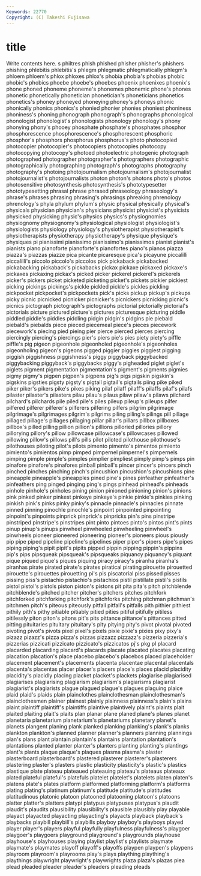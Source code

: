 ```yaml
---
Keywords: 22770 
Copyright: (C) Takeshi Fujisawa
---
```


# title

Write contents here.
s philtres phish phished phisher phisher's phishers phishing phlebitis phlebitis's
phlegm phlegmatic phlegmatically phlegm's phloem phloem's phlox phloxes phlox's phobia
phobia's phobias phobic phobic's phobics phoebe phoebe's phoebes phoenix phoenixes
phoenix's phone phoned phoneme phoneme's phonemes phonemic phone's phones phonetic
phonetically phonetician phonetician's phoneticians phonetics phonetics's phoney phoneyed phoneying phoney's
phoneys phonic phonically phonics phonics's phonied phonier phonies phoniest phoniness
phoniness's phoning phonograph phonograph's phonographs phonological phonologist phonologist's phonologists phonology
phonology's phony phonying phony's phooey phosphate phosphate's phosphates phosphor phosphorescence
phosphorescence's phosphorescent phosphoric phosphor's phosphors phosphorus phosphorus's photo photocopied photocopier
photocopier's photocopiers photocopies photocopy photocopying photocopy's photoed photoelectric photogenic photograph
photographed photographer photographer's photographers photographic photographically photographing photograph's photographs photography
photography's photoing photojournalism photojournalism's photojournalist photojournalist's photojournalists photon photon's photons
photo's photos photosensitive photosynthesis photosynthesis's phototypesetter phototypesetting phrasal phrase phrased
phraseology phraseology's phrase's phrases phrasing phrasing's phrasings phreaking phrenology phrenology's
phyla phylum phylum's physic physical physically physical's physicals physician physician's
physicians physicist physicist's physicists physicked physicking physic's physics physics's physiognomies
physiognomy physiognomy's physiological physiologist physiologist's physiologists physiology physiology's physiotherapist physiotherapist's
physiotherapists physiotherapy physiotherapy's physique physique's physiques pi pianissimi pianissimo pianissimo's
pianissimos pianist pianist's pianists piano pianoforte pianoforte's pianofortes piano's pianos
piazza piazza's piazzas piazze pica picante picaresque pica's picayune piccalilli
piccalilli's piccolo piccolo's piccolos pick pickaback pickabacked pickabacking pickaback's pickabacks
pickax pickaxe pickaxed pickaxe's pickaxes pickaxing pickax's picked picker pickerel
pickerel's pickerels picker's pickers picket picketed picketing picket's pickets pickier
pickiest picking pickings pickings's pickle pickled pickle's pickles pickling pickpocket
pickpocket's pickpockets pick's picks pickup pickup's pickups picky picnic picnicked
picnicker picnicker's picnickers picnicking picnic's picnics pictograph pictograph's pictographs pictorial
pictorially pictorial's pictorials picture pictured picture's pictures picturesque picturing piddle
piddled piddle's piddles piddling pidgin pidgin's pidgins pie piebald piebald's
piebalds piece pieced piecemeal piece's pieces piecework piecework's piecing pied
pieing pier pierce pierced pierces piercing piercingly piercing's piercings pier's
piers pie's pies piety piety's piffle piffle's pig pigeon pigeonhole
pigeonholed pigeonhole's pigeonholes pigeonholing pigeon's pigeons pigged piggier piggies piggiest
pigging piggish piggishness piggishness's piggy piggyback piggybacked piggybacking piggyback's piggybacks
piggy's pigheaded piglet piglet's piglets pigment pigmentation pigmentation's pigment's pigments
pigmies pigmy pigmy's pigpen pigpen's pigpens pig's pigs pigskin pigskin's
pigskins pigsties pigsty pigsty's pigtail pigtail's pigtails piing pike piked
piker piker's pikers pike's pikes piking pilaf pilaff pilaff's pilaffs
pilaf's pilafs pilaster pilaster's pilasters pilau pilau's pilaus pilaw pilaw's
pilaws pilchard pilchard's pilchards pile piled pile's piles pileup pileup's
pileups pilfer pilfered pilferer pilferer's pilferers pilfering pilfers pilgrim pilgrimage
pilgrimage's pilgrimages pilgrim's pilgrims piling piling's pilings pill pillage pillaged
pillage's pillages pillaging pillar pillar's pillars pillbox pillboxes pillbox's pilled
pilling pillion pillion's pillions pilloried pillories pillory pillorying pillory's pillow
pillowcase pillowcase's pillowcases pillowed pillowing pillow's pillows pill's pills pilot
piloted pilothouse pilothouse's pilothouses piloting pilot's pilots pimento pimento's pimentos
pimiento pimiento's pimientos pimp pimped pimpernel pimpernel's pimpernels pimping pimple
pimple's pimples pimplier pimpliest pimply pimp's pimps pin pinafore pinafore's
pinafores pinball pinball's pincer pincer's pincers pinch pinched pinches pinching
pinch's pincushion pincushion's pincushions pine pineapple pineapple's pineapples pined pine's
pines pinfeather pinfeather's pinfeathers ping pinged pinging ping's pings pinhead
pinhead's pinheads pinhole pinhole's pinholes pining pinion pinioned pinioning pinion's
pinions pink pinked pinker pinkest pinkeye pinkeye's pinkie pinkie's pinkies
pinking pinkish pink's pinks pinky pinky's pinnacle pinnacle's pinnacles pinnate
pinned pinning pinochle pinochle's pinpoint pinpointed pinpointing pinpoint's pinpoints pinprick
pinprick's pinpricks pin's pins pinstripe pinstriped pinstripe's pinstripes pint pinto
pintoes pinto's pintos pint's pints pinup pinup's pinups pinwheel pinwheeled
pinwheeling pinwheel's pinwheels pioneer pioneered pioneering pioneer's pioneers pious piously
pip pipe piped pipeline pipeline's pipelines piper piper's pipers pipe's
pipes piping piping's pipit pipit's pipits pipped pippin pipping pippin's
pippins pip's pips pipsqueak pipsqueak's pipsqueaks piquancy piquancy's piquant pique
piqued pique's piques piquing piracy piracy's piranha piranha's piranhas pirate
pirated pirate's pirates piratical pirating pirouette pirouetted pirouette's pirouettes pirouetting
pi's pis piscatorial piss pissed pisses pissing piss's pistachio pistachio's
pistachios pistil pistillate pistil's pistils pistol pistol's pistols piston piston's
pistons pit pita pita's pitch pitchblende pitchblende's pitched pitcher pitcher's
pitchers pitches pitchfork pitchforked pitchforking pitchfork's pitchforks pitching pitchman pitchman's
pitchmen pitch's piteous piteously pitfall pitfall's pitfalls pith pithier pithiest
pithily pith's pithy pitiable pitiably pitied pities pitiful pitifully pitiless
pitilessly piton piton's pitons pit's pits pittance pittance's pittances pitted
pitting pituitaries pituitary pituitary's pity pitying pity's pivot pivotal pivoted
pivoting pivot's pivots pixel pixel's pixels pixie pixie's pixies pixy
pixy's pizazz pizazz's pizza pizza's pizzas pizzazz pizzazz's pizzeria pizzeria's
pizzerias pizzicati pizzicato pizzicato's pizzicatos pj's pkg pl placard placarded
placarding placard's placards placate placated placates placating placation placation's place
placebo placebo's placebos placed placeholder placement placement's placements placenta placentae
placental placentals placenta's placentas placer placer's placers place's places placid
placidity placidity's placidly placing placket placket's plackets plagiarise plagiarised plagiarises
plagiarising plagiarism plagiarism's plagiarisms plagiarist plagiarist's plagiarists plague plagued plague's
plagues plaguing plaice plaid plaid's plaids plain plainclothes plainclothesman plainclothesman's
plainclothesmen plainer plainest plainly plainness plainness's plain's plains plaint plaintiff
plaintiff's plaintiffs plaintive plaintively plaint's plaints plait plaited plaiting plait's
plaits plan planar plane planed plane's planes planet planetaria planetarium
planetarium's planetariums planetary planet's planets plangent planing plank planked planking
planking's plank's planks plankton plankton's planned planner planner's planners planning
plannings plan's plans plant plantain plantain's plantains plantation plantation's plantations
planted planter planter's planters planting planting's plantings plant's plants plaque
plaque's plaques plasma plasma's plaster plasterboard plasterboard's plastered plasterer plasterer's
plasterers plastering plaster's plasters plastic plasticity plasticity's plastic's plastics plastique
plate plateau plateaued plateauing plateau's plateaus plateaux plated plateful plateful's
platefuls platelet platelet's platelets platen platen's platens plate's plates platform
platformed platforming platform's platforms plating plating's platinum platinum's platitude platitude's
platitudes platitudinous platonic platoon platooned platooning platoon's platoons platter platter's
platters platypi platypus platypuses platypus's plaudit plaudit's plaudits plausibility plausibility's
plausible plausibly play playable playact playacted playacting playacting's playacts playback
playback's playbacks playbill playbill's playbills playboy playboy's playboys played player
player's players playful playfully playfulness playfulness's playgoer playgoer's playgoers playground
playground's playgrounds playhouse playhouse's playhouses playing playlist playlist's playlists playmate
playmate's playmates playoff playoff's playoffs playpen playpen's playpens playroom playroom's
playrooms play's plays plaything plaything's playthings playwright playwright's playwrights plaza
plaza's plazas plea plead pleaded pleader pleader's pleaders pleading pleads
